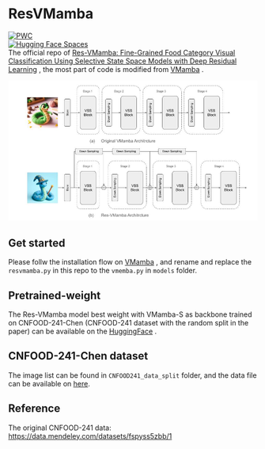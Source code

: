 # ResVMamba
[![PWC](https://img.shields.io/endpoint.svg?url=https://paperswithcode.com/badge/res-vmamba-fine-grained-food-category-visual/fine-grained-image-recognition-on-cnfood-241)](https://paperswithcode.com/sota/fine-grained-image-recognition-on-cnfood-241?p=res-vmamba-fine-grained-food-category-visual)  
[![Hugging Face Spaces](https://img.shields.io/badge/%F0%9F%A4%97%20Hugging%20Face-Spaces-blue)]([https://huggingface.co/ms57rd/Res-VMamba])   
The official repo of [Res-VMamba: Fine-Grained Food Category Visual Classification Using Selective State Space Models with Deep Residual Learning](https://arxiv.org/abs/2402.15761) , the most part of code is modified from [VMamba](https://github.com/MzeroMiko/VMamba) .  

 <img src="https://github.com/ChiShengChen/ResVMamba/blob/main/imgs/cnfood-241-report-new.jpg?raw=true"> 


## Get started
Please follw the installation flow on [VMamba](https://github.com/MzeroMiko/VMamba) , and rename and replace the `resvmamba.py` in this repo to the `vmemba.py` in `models` folder.

## Pretrained-weight
The Res-VMamba model best weight with VMamba-S as backbone trained on CNFOOD-241-Chen (CNFOOD-241 dataset with the random split in the paper) can be available on the [HuggingFace](https://huggingface.co/ms57rd/Res-VMamba) .

## CNFOOD-241-Chen dataset
The image list can be found in `CNFOOD241_data_split` folder, and the data file can be available on [here](https://huggingface.co/datasets/ms57rd/CNFOOD-241-Chen).

## Reference
The original CNFOOD-241 data: https://data.mendeley.com/datasets/fspyss5zbb/1  
